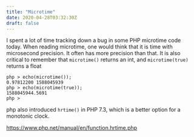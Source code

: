 ```yaml
---
title: "Microtime"
date: 2020-04-28T03:32:30Z
draft: false
---
```


I spent a lot of time tracking down a bug in some PHP microtime code today.  When reading microtime, one would think that it is time with microsecond precision. It often has more precision than that.  It is also critical to remember that `microtime()` returns an int, and `microtime(true)` returns a float

```
php > echo(microtime());
0.97812200 1588045939
php > echo(microtime(true));
1588045944.5691
php >
```

php also introduced `hrtime()` in PHP 7.3, which is a better option for a monotonic clock. 

https://www.php.net/manual/en/function.hrtime.php
